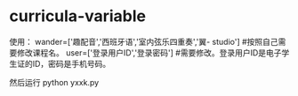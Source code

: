 ﻿# curricula-variable
使用：
wander=['趣配音','西班牙语','室内弦乐四重奏','翼- studio'] #按照自己需要修改课程名。
user=['登录用户ID','登录密码'] #需要修改。登录用户ID是电子学生证的ID，密码是手机号码。

然后运行
python yxxk.py

